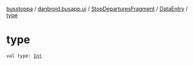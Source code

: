[busstoppa](../../../index.md) / [danbroid.busapp.ui](../../index.md) / [StopDeparturesFragment](../index.md) / [DataEntry](index.md) / [type](./type.md)

# type

`val type: `[`Int`](https://kotlinlang.org/api/latest/jvm/stdlib/kotlin/-int/index.html)